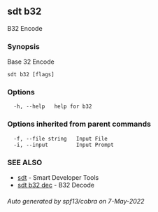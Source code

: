 ## sdt b32

B32 Encode

### Synopsis

Base 32 Encode

```
sdt b32 [flags]
```

### Options

```
  -h, --help   help for b32
```

### Options inherited from parent commands

```
  -f, --file string   Input File
  -i, --input         Input Prompt
```

### SEE ALSO

* [sdt](sdt.md)	 - Smart Developer Tools
* [sdt b32 dec](sdt_b32_dec.md)	 - B32 Decode

###### Auto generated by spf13/cobra on 7-May-2022
